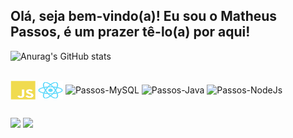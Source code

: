 ## Olá, seja bem-vindo(a)! Eu sou o Matheus Passos, é um prazer tê-lo(a) por aqui! 

![Anurag's GitHub stats](https://github-readme-stats.vercel.app/api?username=MatheusPassoss&show_icons=true&theme=radical)

<div style="display: inline_block"><br>
  <img align="center" alt="Passos-Js" height="30" width="40" src="https://raw.githubusercontent.com/devicons/devicon/master/icons/javascript/javascript-plain.svg">
  <img align="center" alt="Passos-React" height="30" width="40" src="https://raw.githubusercontent.com/devicons/devicon/master/icons/react/react-original.svg">
  <img align="center" alt="Passos-MySQL" height="50" width="50" src="https://cdn.jsdelivr.net/gh/devicons/devicon/icons/mysql/mysql-original-wordmark.svg">
  <img align="center" alt="Passos-Java" height="45" width="45" src="https://cdn.jsdelivr.net/gh/devicons/devicon/icons/java/java-original-wordmark.svg">
   <img align="center" alt="Passos-NodeJs" height="30" width="40" src="https://cdn.jsdelivr.net/gh/devicons/devicon/icons/nodejs/nodejs-original.svg">
</div>


##

<div> 
  <a href="https://www.linkedin.com/in/matheus-passos-6891931b3/" target="_blank"><img src="https://img.shields.io/badge/-LinkedIn-%230077B5?style=for-the-badge&logo=linkedin&logoColor=white" target="_blank"></a> 
  <a href = "mailto:matheuspassos.work@gmail.com"><img src="https://img.shields.io/badge/-Gmail-%23333?style=for-the-badge&logo=gmail&logoColor=white" target="_blank"></a>
</div>
